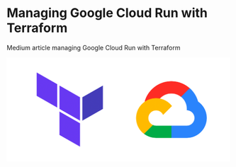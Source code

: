 # Managing Google Cloud Run with Terraform

Medium article managing Google Cloud Run with Terraform

![cover](images/cover.png)
